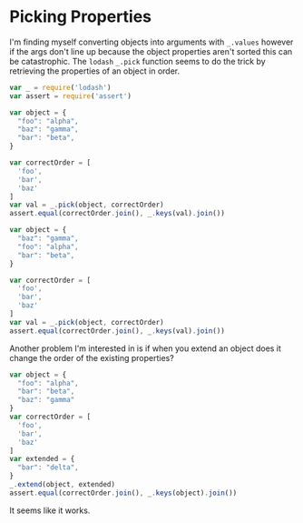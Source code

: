 # Picking Properties

I'm finding myself converting objects into arguments with `_.values` however if the args don't line up because the object properties aren't sorted this can be catastrophic. The `lodash` `_.pick` function seems to do the trick by retrieving the properties of an object in order.

```javascript
var _ = require('lodash')
var assert = require('assert')
```

```javascript
var object = {
  "foo": "alpha",
  "baz": "gamma",
  "bar": "beta",
}

var correctOrder = [
  'foo',
  'bar',
  'baz'
]
var val = _.pick(object, correctOrder)
assert.equal(correctOrder.join(), _.keys(val).join())
```


```javascript
var object = {
  "baz": "gamma",
  "foo": "alpha",
  "bar": "beta",
}

var correctOrder = [
  'foo',
  'bar',
  'baz'
]
var val = _.pick(object, correctOrder)
assert.equal(correctOrder.join(), _.keys(val).join())
```

Another problem I'm interested in is if when you extend an object does it change the order of the existing properties?

```javascript
var object = {
  "foo": "alpha",
  "bar": "beta",
  "baz": "gamma"
}
var correctOrder = [
  'foo',
  'bar',
  'baz'
]
var extended = {
  "bar": "delta",
}
_.extend(object, extended)
assert.equal(correctOrder.join(), _.keys(object).join())
```

It seems like it works.

<!-- START doctoc -->
<!-- END doctoc -->
